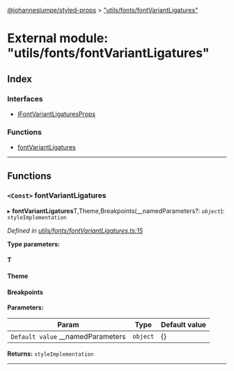 [@johanneslumpe/styled-props](../README.md) > ["utils/fonts/fontVariantLigatures"](../modules/_utils_fonts_fontvariantligatures_.md)

# External module: "utils/fonts/fontVariantLigatures"

## Index

### Interfaces

* [IFontVariantLigaturesProps](../interfaces/_utils_fonts_fontvariantligatures_.ifontvariantligaturesprops.md)

### Functions

* [fontVariantLigatures](_utils_fonts_fontvariantligatures_.md#fontvariantligatures)

---

## Functions

<a id="fontvariantligatures"></a>

### `<Const>` fontVariantLigatures

▸ **fontVariantLigatures**T,Theme,Breakpoints(__namedParameters?: *`object`*): `styleImplementation`

*Defined in [utils/fonts/fontVariantLigatures.ts:15](https://github.com/johanneslumpe/styled-props/blob/3abf398/src/utils/fonts/fontVariantLigatures.ts#L15)*

**Type parameters:**

#### T 
#### Theme 
#### Breakpoints 
**Parameters:**

| Param | Type | Default value |
| ------ | ------ | ------ |
| `Default value` __namedParameters | `object` |  {} |

**Returns:** `styleImplementation`

___

